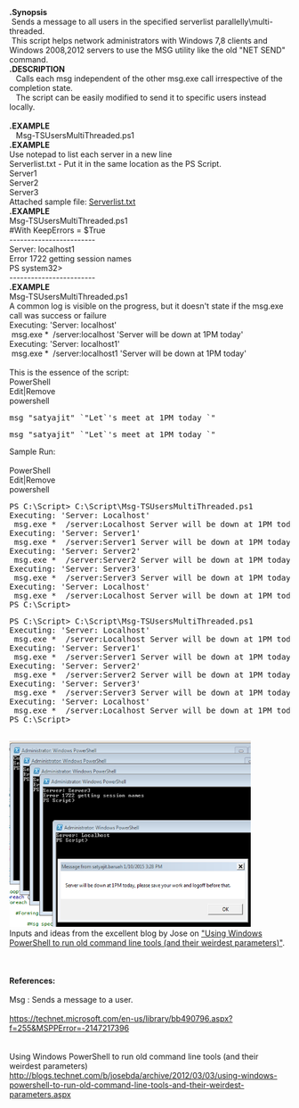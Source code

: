 <div><strong>.Synopsis</strong><br /> &nbsp;Sends a message to all users in the specified serverlist parallelly\multi-threaded.</div>
<div>&nbsp;This script helps network administrators with Windows 7,8 clients and Windows 2008,2012 servers to use the MSG utility like the old "NET SEND" command.<br /> <strong>.DESCRIPTION</strong><br /> &nbsp;&nbsp; Calls each msg independent of the other msg.exe call irrespective of the completion state.<br /> &nbsp;&nbsp; The script can be easily modified to send it to specific users instead locally.</div>
<div><br /> <strong>.EXAMPLE</strong><br /> &nbsp;&nbsp; Msg-TSUsersMultiThreaded.ps1<br /> <strong>.EXAMPLE</strong><br /> Use notepad to list each server in a new line<br /> Serverlist.txt - Put it in the same location as the PS Script.<br /> Server1<br /> Server2<br /> Server3</div>
<div>Attached sample file: <a id="143093" href="/scriptcenter/site/view/file/143093/1/Serverlist.txt"> Serverlist.txt</a></div>
<div><strong>.EXAMPLE</strong><br /> Msg-TSUsersMultiThreaded.ps1<br /> #With KeepErrors = $True</div>
<div>------------------------<br /> Server: localhost1<br /> Error 1722 getting session names<br /> PS system32&gt;<br /> ------------------------</div>
<div><strong>.EXAMPLE</strong><br /> Msg-TSUsersMultiThreaded.ps1<br /> A common log is visible on the progress, but it doesn't state if the msg.exe call was success or failure</div>
<div>Executing: 'Server: localhost'<br /> &nbsp;msg.exe *&nbsp; /server:localhost 'Server will be down at 1PM today'<br /> Executing: 'Server: localhost1'<br /> &nbsp;msg.exe *&nbsp; /server:localhost1 'Server will be down at 1PM today'</div>
<div>&nbsp;</div>
<div>This is the essence of the script:</div>
<div>
<div class="scriptcode">
<div class="pluginEditHolder" pluginCommand="mceScriptCode">
<div class="title"><span>PowerShell</span></div>
<div class="pluginLinkHolder"><span class="pluginEditHolderLink">Edit</span>|<span class="pluginRemoveHolderLink">Remove</span></div>
<span class="hidden">powershell</span>
<pre class="hidden">msg "satyajit" `"Let`'s meet at 1PM today `"</pre>
<div class="preview">
<pre class="powershell">msg&nbsp;<span class="powerShell__string">"satyajit"</span>&nbsp;`<span class="powerShell__string">"Let`'s&nbsp;meet&nbsp;at&nbsp;1PM&nbsp;today&nbsp;`"</span></pre>
</div>
</div>
</div>
<div class="endscriptcode"></div>
<div class="endscriptcode">Sample Run:</div>
<div class="endscriptcode">&nbsp;
<div class="scriptcode">
<div class="pluginEditHolder" pluginCommand="mceScriptCode">
<div class="title"><span>PowerShell</span></div>
<div class="pluginLinkHolder"><span class="pluginEditHolderLink">Edit</span>|<span class="pluginRemoveHolderLink">Remove</span></div>
<span class="hidden">powershell</span>
<pre class="hidden">PS C:\Script&gt; C:\Script\Msg-TSUsersMultiThreaded.ps1
Executing: 'Server: Localhost'
 msg.exe *  /server:Localhost Server will be down at 1PM today`, please save your work and logoff before that.
Executing: 'Server: Server1'
 msg.exe *  /server:Server1 Server will be down at 1PM today`, please save your work and logoff before that.
Executing: 'Server: Server2'
 msg.exe *  /server:Server2 Server will be down at 1PM today`, please save your work and logoff before that.
Executing: 'Server: Server3'
 msg.exe *  /server:Server3 Server will be down at 1PM today`, please save your work and logoff before that.
Executing: 'Server: Localhost'
 msg.exe *  /server:Localhost Server will be down at 1PM today`, please save your work and logoff before that.
PS C:\Script&gt; </pre>
<div class="preview">
<pre class="powershell"><span class="powerShell__alias">PS</span>&nbsp;C:\Script&gt;&nbsp;C:\Script\Msg<span class="powerShell__operator">-</span>TSUsersMultiThreaded.ps1&nbsp;
Executing:&nbsp;<span class="powerShell__string">'Server:&nbsp;Localhost'</span>&nbsp;
&nbsp;msg.exe&nbsp;<span class="powerShell__operator">*</span>&nbsp;&nbsp;<span class="powerShell__operator">/</span>server:Localhost&nbsp;Server&nbsp;will&nbsp;be&nbsp;down&nbsp;at&nbsp;1PM&nbsp;today`,&nbsp;please&nbsp;save&nbsp;your&nbsp;work&nbsp;and&nbsp;logoff&nbsp;before&nbsp;that.&nbsp;
Executing:&nbsp;<span class="powerShell__string">'Server:&nbsp;Server1'</span>&nbsp;
&nbsp;msg.exe&nbsp;<span class="powerShell__operator">*</span>&nbsp;&nbsp;<span class="powerShell__operator">/</span>server:Server1&nbsp;Server&nbsp;will&nbsp;be&nbsp;down&nbsp;at&nbsp;1PM&nbsp;today`,&nbsp;please&nbsp;save&nbsp;your&nbsp;work&nbsp;and&nbsp;logoff&nbsp;before&nbsp;that.&nbsp;
Executing:&nbsp;<span class="powerShell__string">'Server:&nbsp;Server2'</span>&nbsp;
&nbsp;msg.exe&nbsp;<span class="powerShell__operator">*</span>&nbsp;&nbsp;<span class="powerShell__operator">/</span>server:Server2&nbsp;Server&nbsp;will&nbsp;be&nbsp;down&nbsp;at&nbsp;1PM&nbsp;today`,&nbsp;please&nbsp;save&nbsp;your&nbsp;work&nbsp;and&nbsp;logoff&nbsp;before&nbsp;that.&nbsp;
Executing:&nbsp;<span class="powerShell__string">'Server:&nbsp;Server3'</span>&nbsp;
&nbsp;msg.exe&nbsp;<span class="powerShell__operator">*</span>&nbsp;&nbsp;<span class="powerShell__operator">/</span>server:Server3&nbsp;Server&nbsp;will&nbsp;be&nbsp;down&nbsp;at&nbsp;1PM&nbsp;today`,&nbsp;please&nbsp;save&nbsp;your&nbsp;work&nbsp;and&nbsp;logoff&nbsp;before&nbsp;that.&nbsp;
Executing:&nbsp;<span class="powerShell__string">'Server:&nbsp;Localhost'</span>&nbsp;
&nbsp;msg.exe&nbsp;<span class="powerShell__operator">*</span>&nbsp;&nbsp;<span class="powerShell__operator">/</span>server:Localhost&nbsp;Server&nbsp;will&nbsp;be&nbsp;down&nbsp;at&nbsp;1PM&nbsp;today`,&nbsp;please&nbsp;save&nbsp;your&nbsp;work&nbsp;and&nbsp;logoff&nbsp;before&nbsp;that.&nbsp;
<span class="powerShell__alias">PS</span>&nbsp;C:\Script&gt;&nbsp;</pre>
</div>
</div>
</div>
<div class="endscriptcode">&nbsp;</div>
</div>
<div class="endscriptcode"><img id="143097" src="https://github.com/satyajit321/PowerShell-Multi-Threading-Broadcast-Using-MSG/blob/master/%5B143097%5D%20MsgPowerShell.png" alt="" width="434" height="333" /></div>
<div class="endscriptcode"></div>
<div class="endscriptcode"></div>
<div class="endscriptcode">Inputs and ideas from the excellent blog by Jose on <a href="http://blogs.technet.com/b/josebda/archive/2012/03/03/using-windows-powershell-to-run-old-command-line-tools-and-their-weirdest-parameters.aspx" target="_blank"> "Using Windows PowerShell to run old command line tools (and their weirdest parameters)"</a>.</div>
<div class="endscriptcode">&nbsp;</div>
<div class="endscriptcode">&nbsp;</div>
<div class="endscriptcode">&nbsp;</div>
<div class="endscriptcode"><strong>References:</strong></div>
<div class="endscriptcode">&nbsp;</div>
<div class="endscriptcode">Msg : Sends a message to a user.</div>
<div class="endscriptcode">&nbsp;</div>
<div class="endscriptcode"><a href="https://technet.microsoft.com/en-us/library/bb490796.aspx?f=255&amp;MSPPError=-2147217396">https://technet.microsoft.com/en-us/library/bb490796.aspx?f=255&amp;MSPPError=-2147217396</a></div>
<div class="endscriptcode">&nbsp;</div>
<div class="endscriptcode">&nbsp;</div>
<div class="endscriptcode">Using Windows PowerShell to run old command line tools (and their weirdest parameters)</div>
<div class="endscriptcode"><a href="http://blogs.technet.com/b/josebda/archive/2012/03/03/using-windows-powershell-to-run-old-command-line-tools-and-their-weirdest-parameters.aspx">http://blogs.technet.com/b/josebda/archive/2012/03/03/using-windows-powershell-to-run-old-command-line-tools-and-their-weirdest-parameters.aspx</a></div>
<div class="endscriptcode">&nbsp;</div>
</div>
